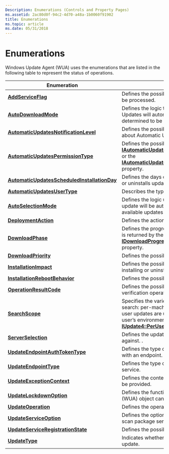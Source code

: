```yaml
---
Description: Enumerations (Controls and Property Pages)
ms.assetid: 2ac80d0f-94c2-4d70-a48a-1b0060f91902
title: Enumerations
ms.topic: article
ms.date: 05/31/2018
---
```


# Enumerations

Windows Update Agent (WUA) uses the enumerations that are listed in the following table to represent the status of operations.



| Enumeration                                                                                  | Description                                                                                                                                                                                                                                                                           |
|----------------------------------------------------------------------------------------------|---------------------------------------------------------------------------------------------------------------------------------------------------------------------------------------------------------------------------------------------------------------------------------------|
| [**AddServiceFlag**](/windows/win32/api/wuapi/ne-wuapi-addserviceflag)                                                     | Defines the possible ways in which the service registration can be processed.                                                                                                                                                                                                         |
| [**AutoDownloadMode**](/windows/win32/api/wuapi/ne-wuapi-autodownloadmode)                                                 | Defines the logic that is used to determine whether Automatic Updates will automatically download an update once it is determined to be applicable for the computer.                                                                                                                  |
| [**AutomaticUpdatesNotificationLevel**](/windows/win32/api/wuapi/ne-wuapi-automaticupdatesnotificationlevel)               | Defines the possible ways in which elevated users are notified about Automatic Updates events.                                                                                                                                                                                        |
| [**AutomaticUpdatesPermissionType**](/windows/win32/api/wuapi/ne-wuapi-automaticupdatespermissiontype)                     | Defines the possible ways to set the [**IAutomaticUpdatesSettings::NotificationLevel**](/windows/win32/api/wuapi/ne-wuapi-automaticupdatesnotificationlevel) property or the or the [**IAutomaticUpdatesSettings2::IncludeRecommendedUpdates**](/windows/desktop/api/Wuapi/nf-wuapi-iautomaticupdatessettings2-get_includerecommendedupdates) property. |
| [**AutomaticUpdatesScheduledInstallationDay**](/windows/win32/api/wuapi/ne-wuapi-automaticupdatesscheduledinstallationday) | Defines the days of the week when Automatic Updates installs or uninstalls updates.                                                                                                                                                                                                   |
| [**AutomaticUpdatesUserType**](/windows/win32/api/wuapi/ne-wuapi-automaticupdatesusertype)                                 | Describes the type of user.                                                                                                                                                                                                                                                           |
| [**AutoSelectionMode**](/windows/win32/api/wuapi/ne-wuapi-autoselectionmode)                                               | Defines the logic used to determine whether a particular update will be automatically selected when the user views the available updates in the Windows Update user interface.                                                                                                        |
| [**DeploymentAction**](/windows/win32/api/wuapi/ne-wuapi-deploymentaction)                                                 | Defines the action for which an update is explicitly deployed.                                                                                                                                                                                                                        |
| [**DownloadPhase**](/windows/win32/api/wuapi/ne-wuapi-downloadphase)                                                       | Defines the progress of the download of a current update that is returned by the [**IDownloadProgress::CurrentUpdateDownloadPhase**](/windows/desktop/api/Wuapi/nf-wuapi-idownloadprogress-get_currentupdatedownloadphase) property.                                                                                      |
| [**DownloadPriority**](/windows/win32/api/wuapi/ne-wuapi-downloadpriority)                                                 | Defines the possible priorities for a download operation.                                                                                                                                                                                                                             |
| [**InstallationImpact**](/windows/win32/api/wuapi/ne-wuapi-installationimpact)                                             | Defines the possible levels of impact that can be caused by installing or uninstalling an update.                                                                                                                                                                                     |
| [**InstallationRebootBehavior**](/windows/win32/api/wuapi/ne-wuapi-installationrebootbehavior)                             | Defines the possible restart behaviors for an update.                                                                                                                                                                                                                                 |
| [**OperationResultCode**](/windows/win32/api/wuapi/ne-wuapi-operationresultcode)                                           | Defines the possible results of a download, install, uninstall, or verification operation on an update.                                                                                                                                                                               |
| [**SearchScope**](/windows/win32/api/wuapi/ne-wuapi-searchscope)                                                           | Specifies the variety of updates that should be returned by the search: per-machine updates, per-user updates, or both. Per-user updates are updates designed to affect only a single user’s environment. For more information, see [**IUpdate4::PerUser**](/windows/desktop/api/Wuapi/nf-wuapi-iupdate4-get_peruser).    |
| [**ServerSelection**](/windows/win32/api/wuapicommon/ne-wuapicommon-serverselection)                                                   | Defines the update services that Windows Update can operate against. .                                                                                                                                                                                                                |
| [**UpdateEndpointAuthTokenType**](updateendpointauthtokentype.md)                           | Defines the type of tokens that can be used for authenticating with an endpoint.                                                                                                                                                                                                      |
| [**UpdateEndpointType**](updateendpointtype.md)                                             | Defines the type of endpoints that can be used to connect to a service.                                                                                                                                                                                                               |
| [**UpdateExceptionContext**](/windows/win32/api/wuapi/ne-wuapi-updateexceptioncontext)                                     | Defines the context in which an [**IUpdateException**](/windows/desktop/api/Wuapi/nn-wuapi-iupdateexception) object can be provided.                                                                                                                                                                                  |
| [**UpdateLockdownOption**](/windows/win32/api/wuapi/ne-wuapi-updatelockdownoption)                                         | Defines the functionality that the Windows Update Agent (WUA) object can access from Windows Update.                                                                                                                                                                                  |
| [**UpdateOperation**](/windows/win32/api/wuapi/ne-wuapi-updateoperation)                                                   | Defines the operations that can be attempted on an update.                                                                                                                                                                                                                            |
| [**UpdateServiceOption**](/windows/win32/api/wuapi/ne-wuapi-updateserviceoption)                                           | Defines the options to remove the service registration for a scan package service.                                                                                                                                                                                                    |
| [**UpdateServiceRegistrationState**](/windows/win32/api/wuapi/ne-wuapi-updateserviceregistrationstate)                     | Defines the possible states for an update service.                                                                                                                                                                                                                                    |
| [**UpdateType**](/windows/win32/api/wuapi/ne-wuapi-updatetype)                                                             | Indicates whether an update is a software update or a driver update.                                                                                                                                                                                                                  |



 

 

 



